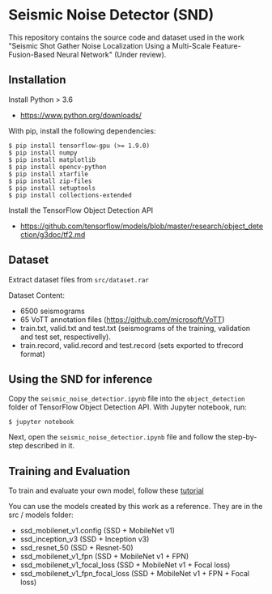 # Seismic Noise Detector (SND)
This repository contains the source code and dataset used in the work "Seismic Shot Gather Noise Localization Using a Multi-Scale Feature-Fusion-Based Neural Network" (Under review).

## Installation

Install Python > 3.6 
  * https://www.python.org/downloads/

With pip, install the following dependencies:

    $ pip install tensorflow-gpu (>= 1.9.0)
    $ pip install numpy
    $ pip install matplotlib
    $ pip install opencv-python
    $ pip install xtarfile
    $ pip install zip-files
    $ pip install setuptools
    $ pip install collections-extended

Install the TensorFlow Object Detection API

  * https://github.com/tensorflow/models/blob/master/research/object_detection/g3doc/tf2.md


## Dataset

Extract dataset files from  `src/dataset.rar`

Dataset Content:

  * 6500 seismograms
  * 65 VoTT annotation files (https://github.com/microsoft/VoTT)
  * train.txt, valid.txt and test.txt (seismograms of the training, validation and test set, respectivelly).
  * train.record, valid.record and test.record (sets exported to tfrecord format)
  
## Using the SND for inference
Copy the `seismic_noise_detectior.ipynb` file into the `object_detection` folder of TensorFlow Object Detection API. With Jupyter notebook, run:

    $ jupyter notebook

Next, open the `seismic_noise_detectior.ipynb` file and follow the step-by-step described in it.

## Training and Evaluation

To train and evaluate your own model, follow these [tutorial](https://github.com/tensorflow/models/blob/master/research/object_detection/g3doc/tf1.md)

You can use the models created by this work as a reference. They are in the src / models folder:

  * ssd_mobilenet_v1.config (SSD + MobileNet v1)
  * ssd_inception_v3 (SSD + Inception v3)
  * ssd_resnet_50 (SSD + Resnet-50)
  * ssd_mobilenet_v1_fpn (SSD + MobileNet v1 + FPN)
  * ssd_mobilenet_v1_focal_loss (SSD + MobileNet v1 + Focal loss)
  * ssd_mobilenet_v1_fpn_focal_loss (SSD + MobileNet v1 + FPN + Focal loss)
  



